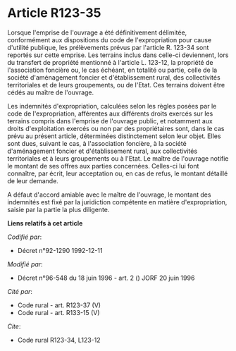 # Article R123-35

Lorsque l'emprise de l'ouvrage a été définitivement délimitée, conformément aux dispositions du code de l'expropriation pour
cause d'utilité publique, les prélèvements prévus par l'article R. 123-34 sont reportés sur cette emprise. Les terrains
inclus dans celle-ci deviennent, lors du transfert de propriété mentionné à l'article L. 123-12, la propriété de
l'association foncière ou, le cas échéant, en totalité ou partie, celle de la société d'aménagement foncier et
d'établissement rural, des collectivités territoriales et de leurs groupements, ou de l'Etat. Ces terrains doivent être cédés
au maître de l'ouvrage.

Les indemnités d'expropriation, calculées selon les règles posées par le code de l'expropriation, afférentes aux différents
droits exercés sur les terrains compris dans l'emprise de l'ouvrage public, et notamment aux droits d'exploitation exercés ou
non par des propriétaires sont, dans le cas prévu au présent article, déterminées distinctement selon leur objet. Elles sont
dues, suivant le cas, à l'association foncière, à la société d'aménagement foncier et d'établissement rural, aux
collectivités territoriales et à leurs groupements ou à l'Etat. Le maître de l'ouvrage notifie le montant de ses offres aux
parties concernées. Celles-ci lui font connaître, par écrit, leur acceptation ou, en cas de refus, le montant détaillé de
leur demande.

A défaut d'accord amiable avec le maître de l'ouvrage, le montant des indemnités est fixé par la juridiction compétente en
matière d'expropriation, saisie par la partie la plus diligente.

**Liens relatifs à cet article**

_Codifié par_:

  - Décret n°92-1290 1992-12-11

_Modifié par_:

  - Décret n°96-548 du 18 juin 1996 - art. 2 () JORF 20 juin 1996

_Cité par_:

  - Code rural - art. R123-37 (V)
  - Code rural - art. R133-15 (V)

_Cite_:

  - Code rural R123-34, L123-12
